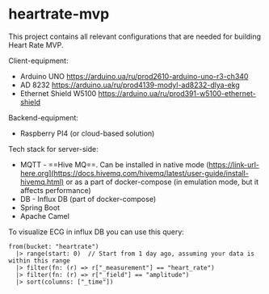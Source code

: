 # heartrate-mvp

This project contains all relevant configurations that are needed for building Heart Rate MVP.

Client-equipment:
* Arduino UNO https://arduino.ua/ru/prod2610-arduino-uno-r3-ch340
* AD 8232 https://arduino.ua/ru/prod4139-modyl-ad8232-dlya-ekg
* Ethernet Shield W5100 https://arduino.ua/ru/prod391-w5100-ethernet-shield

Backend-equipment:
* Raspberry PI4 (or cloud-based solution)

Tech stack for server-side:
* MQTT - ==Hive MQ==. Can be installed in native mode (https://link-url-here.org](https://docs.hivemq.com/hivemq/latest/user-guide/install-hivemq.html) or as a part of docker-compose (in emulation mode, but it affects performance)
* DB - Influx DB (part of docker-compose)
* Spring Boot
* Apache Camel

To visualize ECG in influx DB you can use this query:

```
from(bucket: "heartrate")
  |> range(start: 0)  // Start from 1 day ago, assuming your data is within this range
  |> filter(fn: (r) => r["_measurement"] == "heart_rate")
  |> filter(fn: (r) => r["_field"] == "amplitude")
  |> sort(columns: ["_time"])
```
